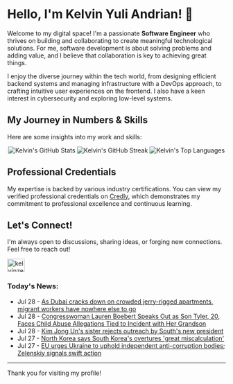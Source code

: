 # Hello, I'm Kelvin Yuli Andrian! 👋

Welcome to my digital space! I'm a passionate **Software Engineer** who thrives on building and collaborating to create meaningful technological solutions. For me, software development is about solving problems and adding value, and I believe that collaboration is key to achieving great things.

I enjoy the diverse journey within the tech world, from designing efficient backend systems and managing infrastructure with a DevOps approach, to crafting intuitive user experiences on the frontend. I also have a keen interest in cybersecurity and exploring low-level systems.

## My Journey in Numbers & Skills

Here are some insights into my work and skills:

<p align="center">
  <img src="https://github-readme-stats.vercel.app/api?username=kelvinzer0&show_icons=true&theme=radical" alt="Kelvin's GitHub Stats" />
  <img src="https://github-readme-streak-stats.herokuapp.com/?user=kelvinzer0&theme=radical" alt="Kelvin's GitHub Streak" />
  <img src="https://github-readme-stats.vercel.app/api/top-langs/?username=kelvinzer0&layout=compact&theme=radical" alt="Kelvin's Top Languages" />
</p>

## Professional Credentials

My expertise is backed by various industry certifications. You can view my verified professional credentials on [Credly](https://www.credly.com/users/kelvin-yuli-andrian/badges), which demonstrates my commitment to professional excellence and continuous learning.

## Let's Connect!

I'm always open to discussions, sharing ideas, or forging new connections. Feel free to reach out!

<p align="left">
    <a href="https://linkedin.com/in/kelvinzero" target="blank"><img align="center" src="https://cdn.jsdelivr.net/npm/simple-icons@3.0.1/icons/linkedin.svg" alt="kelvinzero" height="30" width="40" /></a>
</p>

### Today's News:

<!-- feed start -->
- Jul 28 - [As Dubai cracks down on crowded jerry-rigged apartments, migrant workers have nowhere else to go](https://www.yahoo.com/news/articles/dubai-cracks-down-crowded-jerry-041506128.html)
- Jul 28 - [Congresswoman Lauren Boebert Speaks Out as Son Tyler, 20, Faces Child Abuse Allegations Tied to Incident with Her Grandson](https://www.yahoo.com/news/articles/congresswoman-lauren-boebert-speaks-son-001347472.html)
- Jul 28 - [Kim Jong Un's sister rejects outreach by South's new president](https://www.yahoo.com/news/articles/powerful-sister-north-korean-leader-000519946.html)
- Jul 27 - [North Korea says South Korea's overtures 'great miscalculation'](https://www.yahoo.com/news/articles/north-korea-says-south-koreas-220947624.html)
- Jul 27 - [EU urges Ukraine to uphold independent anti-corruption bodies; Zelenskiy signals swift action](https://www.yahoo.com/news/articles/eu-urges-ukraine-uphold-independent-214842103.html)
<!-- feed end -->

---

Thank you for visiting my profile!